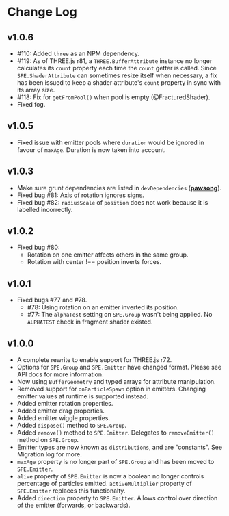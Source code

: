 Change Log
==========

v1.0.6
------
* #110: Added `three` as an NPM dependency.
* #119: As of THREE.js r81, a `THREE.BufferAttribute` instance no longer calculates its `count` property each time the `count` getter is called. Since `SPE.ShaderAttribute` can sometimes resize itself when necessary, a fix has been issued to keep a shader attribute's `count` property in sync with its array size.
* #118: Fix for `getFromPool()` when pool is empty (@FracturedShader).
* Fixed fog.

v1.0.5
------
* Fixed issue with emitter pools where `duration` would be ignored in favour of `maxAge`. Duration is now taken into account.

v1.0.3
------
* Make sure grunt dependencies are listed in `devDependencies` (**[pawsong](https://github.com/pawsong)**).
* Fixed bug #81: Axis of rotation ignores signs.
* Fixed bug #82: `radiusScale` of `position` does not work because it is labelled incorrectly.

v1.0.2
------
* Fixed bug #80:
	* Rotation on one emitter affects others in the same group.
	* Rotation with center !== position inverts forces.

v1.0.1
------
* Fixed bugs #77 and #78.
	* #78: Using rotation on an emitter inverted its position.
	* #77: The `alphaTest` setting on `SPE.Group` wasn't being applied. No `ALPHATEST` check in fragment shader existed.


v1.0.0
------
* A complete rewrite to enable support for THREE.js r72.
* Options for `SPE.Group` and `SPE.Emitter` have changed format. Please see API docs for more information.
* Now using `BufferGeometry` and typed arrays for attribute manipulation.
* Removed support for `onParticleSpawn` option in emitters. Changing emitter values at runtime is supported instead.
* Added emitter rotation properties.
* Added emitter drag properties.
* Added emitter wiggle properties.
* Added `dispose()` method to `SPE.Group`.
* Added `remove()` method to `SPE.Emitter`. Delegates to `removeEmitter()` method on `SPE.Group`.
* Emitter types are now known as `distributions`, and are "constants". See Migration log for more.
* `maxAge` property is no longer part of `SPE.Group` and has been moved to `SPE.Emitter`.
* `alive` property of `SPE.Emitter` is now a boolean no longer controls percentage of particles emitted. `activeMultiplier` property of `SPE.Emitter` replaces this functionalty.
* Added `direction` property to `SPE.Emitter`. Allows control over direction of the emitter (forwards, or backwards).
